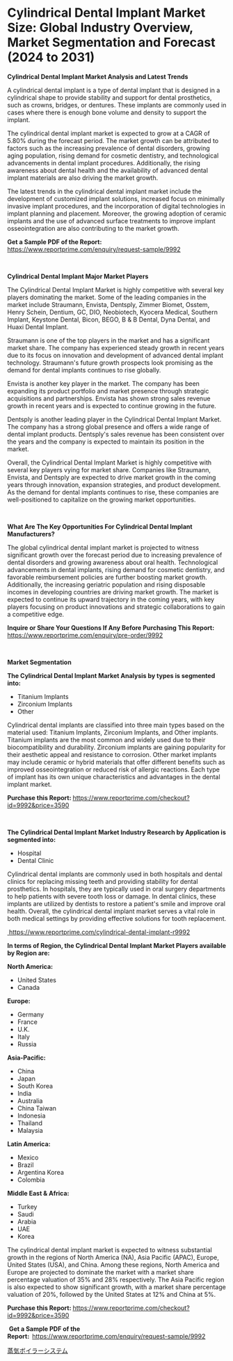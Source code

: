 <p><h1>Cylindrical Dental Implant Market Size: Global Industry Overview, Market Segmentation and Forecast (2024 to 2031)</h1></p><p><strong>Cylindrical Dental Implant Market Analysis and Latest Trends</strong></p>
<p><p>A cylindrical dental implant is a type of dental implant that is designed in a cylindrical shape to provide stability and support for dental prosthetics, such as crowns, bridges, or dentures. These implants are commonly used in cases where there is enough bone volume and density to support the implant.</p><p>The cylindrical dental implant market is expected to grow at a CAGR of 5.80% during the forecast period. The market growth can be attributed to factors such as the increasing prevalence of dental disorders, growing aging population, rising demand for cosmetic dentistry, and technological advancements in dental implant procedures. Additionally, the rising awareness about dental health and the availability of advanced dental implant materials are also driving the market growth.</p><p>The latest trends in the cylindrical dental implant market include the development of customized implant solutions, increased focus on minimally invasive implant procedures, and the incorporation of digital technologies in implant planning and placement. Moreover, the growing adoption of ceramic implants and the use of advanced surface treatments to improve implant osseointegration are also contributing to the market growth.</p></p>
<p><strong>Get a Sample PDF of the Report:&nbsp;</strong> <a href="https://www.reportprime.com/enquiry/request-sample/9992">https://www.reportprime.com/enquiry/request-sample/9992</a></p>
<p>&nbsp;</p>
<p><strong>Cylindrical Dental Implant Major Market Players</strong></p>
<p><p>The Cylindrical Dental Implant Market is highly competitive with several key players dominating the market. Some of the leading companies in the market include Straumann, Envista, Dentsply, Zimmer Biomet, Osstem, Henry Schein, Dentium, GC, DIO, Neobiotech, Kyocera Medical, Southern Implant, Keystone Dental, Bicon, BEGO, B & B Dental, Dyna Dental, and Huaxi Dental Implant.</p><p>Straumann is one of the top players in the market and has a significant market share. The company has experienced steady growth in recent years due to its focus on innovation and development of advanced dental implant technology. Straumann's future growth prospects look promising as the demand for dental implants continues to rise globally.</p><p>Envista is another key player in the market. The company has been expanding its product portfolio and market presence through strategic acquisitions and partnerships. Envista has shown strong sales revenue growth in recent years and is expected to continue growing in the future.</p><p>Dentsply is another leading player in the Cylindrical Dental Implant Market. The company has a strong global presence and offers a wide range of dental implant products. Dentsply's sales revenue has been consistent over the years and the company is expected to maintain its position in the market.</p><p>Overall, the Cylindrical Dental Implant Market is highly competitive with several key players vying for market share. Companies like Straumann, Envista, and Dentsply are expected to drive market growth in the coming years through innovation, expansion strategies, and product development. As the demand for dental implants continues to rise, these companies are well-positioned to capitalize on the growing market opportunities.</p></p>
<p>&nbsp;</p>
<p><strong>What Are The Key Opportunities For Cylindrical Dental Implant Manufacturers?</strong></p>
<p><p>The global cylindrical dental implant market is projected to witness significant growth over the forecast period due to increasing prevalence of dental disorders and growing awareness about oral health. Technological advancements in dental implants, rising demand for cosmetic dentistry, and favorable reimbursement policies are further boosting market growth. Additionally, the increasing geriatric population and rising disposable incomes in developing countries are driving market growth. The market is expected to continue its upward trajectory in the coming years, with key players focusing on product innovations and strategic collaborations to gain a competitive edge.</p></p>
<p><strong>Inquire or Share Your Questions If Any Before Purchasing This Report:</strong> <a href="https://www.reportprime.com/enquiry/pre-order/9992">https://www.reportprime.com/enquiry/pre-order/9992</a></p>
<p>&nbsp;</p>
<p><strong>Market Segmentation</strong></p>
<p><strong>The Cylindrical Dental Implant Market Analysis by types is segmented into:</strong></p>
<p><ul><li>Titanium Implants</li><li>Zirconium Implants</li><li>Other</li></ul></p>
<p><p>Cylindrical dental implants are classified into three main types based on the material used: Titanium Implants, Zirconium Implants, and Other implants. Titanium implants are the most common and widely used due to their biocompatibility and durability. Zirconium implants are gaining popularity for their aesthetic appeal and resistance to corrosion. Other market implants may include ceramic or hybrid materials that offer different benefits such as improved osseointegration or reduced risk of allergic reactions. Each type of implant has its own unique characteristics and advantages in the dental implant market.</p></p>
<p><strong>Purchase this Report:&nbsp;</strong><a href="https://www.reportprime.com/checkout?id=9992&price=3590">https://www.reportprime.com/checkout?id=9992&price=3590</a></p>
<p>&nbsp;</p>
<p><strong>The Cylindrical Dental Implant Market Industry Research by Application is segmented into:</strong></p>
<p><ul><li>Hospital</li><li>Dental Clinic</li></ul></p>
<p><p>Cylindrical dental implants are commonly used in both hospitals and dental clinics for replacing missing teeth and providing stability for dental prosthetics. In hospitals, they are typically used in oral surgery departments to help patients with severe tooth loss or damage. In dental clinics, these implants are utilized by dentists to restore a patient's smile and improve oral health. Overall, the cylindrical dental implant market serves a vital role in both medical settings by providing effective solutions for tooth replacement.</p></p>
<p><a href="https://www.reportprime.com/cylindrical-dental-implant-r9992">&nbsp;https://www.reportprime.com/cylindrical-dental-implant-r9992</a></p>
<p><strong>In terms of Region, the Cylindrical Dental Implant Market Players available by Region are:</strong></p>
<p>
    <p> <strong> North America: </strong>
        <ul>
            <li>United States</li>
            <li>Canada</li>
        </ul>
        </p> 
    <p> <strong> Europe: </strong>
        <ul>
            <li>Germany</li>
            <li>France</li>
            <li>U.K.</li>
            <li>Italy</li>
            <li>Russia</li>
        </ul>
        </p> 
    <p> <strong> Asia-Pacific: </strong>
        <ul>
            <li>China</li>
            <li>Japan</li>
            <li>South Korea</li>
            <li>India</li>
            <li>Australia</li>
            <li>China Taiwan</li>
            <li>Indonesia</li>
            <li>Thailand</li>
            <li>Malaysia</li>
        </ul>
        </p> 
    <p> <strong> Latin America: </strong>
        <ul>
            <li>Mexico</li>
            <li>Brazil</li>
            <li>Argentina Korea</li>
            <li>Colombia</li>
        </ul>
        </p> 
    <p> <strong> Middle East & Africa: </strong>
        <ul>
            <li>Turkey</li>
            <li>Saudi</li>
            <li>Arabia</li>
            <li>UAE</li>
            <li>Korea</li>
        </ul>
    </p>
    </p>
<p><p>The cylindrical dental implant market is expected to witness substantial growth in the regions of North America (NA), Asia Pacific (APAC), Europe, United States (USA), and China. Among these regions, North America and Europe are projected to dominate the market with a market share percentage valuation of 35% and 28% respectively. The Asia Pacific region is also expected to show significant growth, with a market share percentage valuation of 20%, followed by the United States at 12% and China at 5%.</p></p>
<p><strong>Purchase this Report: </strong><a href="https://www.reportprime.com/checkout?id=9992&price=3590">https://www.reportprime.com/checkout?id=9992&price=3590</a></p>
<p>&nbsp;<strong>Get a Sample PDF of the Report:&nbsp;&nbsp;</strong><a href="https://www.reportprime.com/enquiry/request-sample/9992">https://www.reportprime.com/enquiry/request-sample/9992</a></p>
<p><strong></strong></p>
<p><p><a href="https://github.com/SimeonBode1/Market-Research-Report-List-1/blob/main/398829679108.md">蒸気ボイラーシステム</a></p></p>